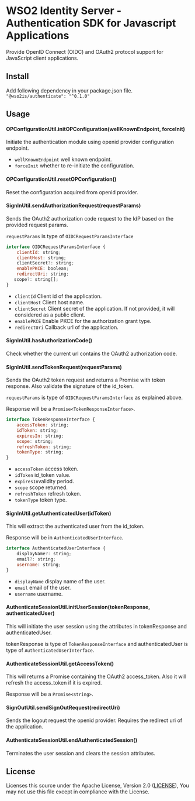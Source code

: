 # WSO2 Identity Server - Authentication SDK for Javascript Applications

Provide OpenID Connect (OIDC) and OAuth2 protocol support for JavaScript client applications.

## Install
Add following dependency in your package.json file.
`"@wso2is/authenticate": "^0.1.0"`

## Usage

#### OPConfigurationUtil.initOPConfiguration(wellKnownEndpoint, forceInit)
Initiate the authentication module using openid provider configuration endpoint.
* `wellKnownEndpoint` well known endpoint.
* `forceInit` whether to re-initiate the configuration.

#### OPConfigurationUtil.resetOPConfiguration()
Reset the configuration acquired from openid provider.

#### SignInUtil.sendAuthorizationRequest(requestParams)
Sends the OAuth2 authorization code request to the IdP based on the provided request params.

`requestParams` is type of `OIDCRequestParamsInterface`
```js
interface OIDCRequestParamsInterface {
    clientId: string;
    clientHost: string;
    clientSecret?: string;
    enablePKCE: boolean;
    redirectUri: string;
   scope?: string[];
}
```
* `clientId` Client id of the application.
* `clientHost` Client host name.
* `clientSecret` Client secret of the application. If not provided, it will considered as a public client.
* `enablePKCE` Enable PKCE for the authorization grant type.
* `redirectUri` Callback url of the application.

#### SignInUtil.hasAuthorizationCode()
Check whether the current url contains the OAuth2 authorization code.

#### SignInUtil.sendTokenRequest(requestParams)
Sends the OAuth2 token request and returns a Promise with token response. Also validate the signature of the id_token.

`requestParams` is type of `OIDCRequestParamsInterface` as explained above.

Response will be a `Promise<TokenResponseInterface>`.

```js
interface TokenResponseInterface {
    accessToken: string;
    idToken: string;
    expiresIn: string;
    scope: string;
    refreshToken: string;
    tokenType: string;
}
```
* `accessToken` access token.
* `idToken` id_token value.
* `expiresIn`validity period.
* `scope` scope returned.
* `refreshToken` refresh token.
* `tokenType` token type.

#### SignInUtil.getAuthenticatedUser(idToken)
This will extract the authenticated user from the id_token.

Response will be in `AuthenticatedUserInterface`.

```js
interface AuthenticatedUserInterface {
    displayName?: string;
    email?: string;
    username: string;
}
```
* `displayName` display name of the user.
* `email` email of the user.
* `username` username.

#### AuthenticateSessionUtil.initUserSession(tokenResponse, authenticatedUser)
This will initiate the user session using the attributes in tokenResponse and authenticatedUser.

tokenResponse is type of `TokenResponseInterface` and authenticatedUser is type of `AuthenticatedUserInterface`.

#### AuthenticateSessionUtil.getAccessToken()
This will returns a Promise containing the OAuth2 access_token. Also it will refresh the access_token if it is expired.

Response will be a `Promise<string>`.

#### SignOutUtil.sendSignOutRequest(redirectUri)
Sends the logout request the openid provider. Requires the redirect uri of the application.


#### AuthenticateSessionUtil.endAuthenticatedSession()
Terminates the user session and clears the session attributes.

## License

Licenses this source under the Apache License, Version 2.0 ([LICENSE](LICENSE)), You may not use this file except in compliance with the License.

